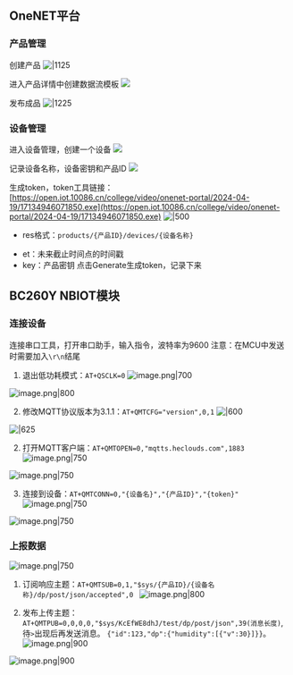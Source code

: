 ## OneNET平台

### 产品管理
创建产品
![|1125](https://cdn.jsdelivr.net/gh/xuezhaorong/Picgo//Source/fix-dir/picgo/picgo-clipboard-images/2025/02/25/17-46-13-f3e768387b2b17019ba4256bd1b9654a-20250225174612-4198c8.png)

 进入产品详情中创建数据流模板
![](https://cdn.jsdelivr.net/gh/xuezhaorong/Picgo//Source/fix-dir/picgo/picgo-clipboard-images/2025/02/25/17-53-10-2ff9f88934ae3eee5c8844fcf67276af-20250225175309-df772c.png)

发布成品
![|1225](https://cdn.jsdelivr.net/gh/xuezhaorong/Picgo//Source/fix-dir/picgo/picgo-clipboard-images/2025/02/25/17-54-46-b2277a4011060301546fb6199986a4a1-20250225175446-13f679.png)

### 设备管理
进入设备管理，创建一个设备
![](https://cdn.jsdelivr.net/gh/xuezhaorong/Picgo//Source/fix-dir/picgo/picgo-clipboard-images/2025/02/25/17-57-52-32225f43ebd5600c230730b9d36a96f4-20250225175751-9204f0.png)

记录设备名称，设备密钥和产品ID
![](https://cdn.jsdelivr.net/gh/xuezhaorong/Picgo//Source/fix-dir/picgo/picgo-clipboard-images/2025/02/25/17-59-07-6631a8b64c6aa6215b76ebd957d7e9d7-20250225175906-a223b3.png)

生成token，token工具链接：[https://open.iot.10086.cn/college/video/onenet-portal/2024-04-19/17134946071850.exe](https://open.iot.10086.cn/college/video/onenet-portal/2024-04-19/17134946071850.exe)
![|500](https://cdn.jsdelivr.net/gh/xuezhaorong/Picgo//Source/fix-dir/picgo/picgo-clipboard-images/2025/02/25/18-03-10-922a6d4d9b7a08a147b1ca219a1d4fed-20250225180309-81618c.png)

* res格式：`products/{产品ID}/devices/{设备名称}`
- et：未来截止时间点的时间戳
- key：产品密钥
点击Generate生成token，记录下来

## BC260Y NBIOT模块
### 连接设备
连接串口工具，打开串口助手，输入指令，波特率为9600
注意：在MCU中发送时需要加入`\r\n`结尾

1. 退出低功耗模式：`AT+QSCLK=0`
![image.png|700](https://cdn.jsdelivr.net/gh/xuezhaorong/Picgo//Source/fix-dir/picgo/picgo-clipboard-images/2025/02/26/11-55-06-d97272e8214603e0f32cd94649286dc2-20250226115505-41fecb.png)


![image.png|800](https://cdn.jsdelivr.net/gh/xuezhaorong/Picgo//Source/fix-dir/picgo/picgo-clipboard-images/2025/02/26/11-55-24-832f6548da1c7d575ce5936de74de3b7-20250226115523-42408e.png)

2. 修改MQTT协议版本为3.1.1：`AT+QMTCFG="version",0,1`
![|600](https://cdn.jsdelivr.net/gh/xuezhaorong/Picgo//Source/fix-dir/picgo/picgo-clipboard-images/2025/02/25/18-45-08-f39b3b2340c5fa60fd86d119fb5ea7f5-20250225184507-ffdf7b.png)

![|625](https://cdn.jsdelivr.net/gh/xuezhaorong/Picgo//Source/fix-dir/picgo/picgo-clipboard-images/2025/02/25/18-48-39-62e7e877cdfffc8cd0bd7f9951c79e3c-20250225184838-15a8a3.png)

2. 打开MQTT客户端：`AT+QMTOPEN=0,"mqtts.heclouds.com",1883` 
![image.png|750](https://cdn.jsdelivr.net/gh/xuezhaorong/Picgo//Source/fix-dir/picgo/picgo-clipboard-images/2025/02/25/19-09-09-2e268201ee645aca5d570c1d01233992-20250225190907-d8a2b9.png)


![image.png|750](https://cdn.jsdelivr.net/gh/xuezhaorong/Picgo//Source/fix-dir/picgo/picgo-clipboard-images/2025/02/25/19-09-52-a655934c3abf469c3a55ce7df225ba0c-20250225190952-d27274.png)

3.  连接到设备：`AT+QMTCONN=0,"{设备名}","{产品ID}","{token}"`
![image.png|750](https://cdn.jsdelivr.net/gh/xuezhaorong/Picgo//Source/fix-dir/picgo/picgo-clipboard-images/2025/02/25/19-11-47-72a0e96d245e51317b860d9b4da4ebde-20250225191146-52309e.png)

![image.png|750](https://cdn.jsdelivr.net/gh/xuezhaorong/Picgo//Source/fix-dir/picgo/picgo-clipboard-images/2025/02/25/19-12-30-1997ff666dd8fd76df8a8858da515ab4-20250225191230-781b06.png)

### 上报数据
![image.png|750](https://cdn.jsdelivr.net/gh/xuezhaorong/Picgo//Source/fix-dir/picgo/picgo-clipboard-images/2025/02/25/19-13-25-02c2b8e6cc5c40d18baf7c0846980256-20250225191325-9159a5.png)

1. 订阅响应主题：`AT+QMTSUB=0,1,"$sys/{产品ID}/{设备名称}/dp/post/json/accepted",0
`
![image.png|800](https://cdn.jsdelivr.net/gh/xuezhaorong/Picgo//Source/fix-dir/picgo/picgo-clipboard-images/2025/02/25/19-15-12-9ed57c75b5b61f52e4c3c11b63d224c9-20250225191512-4ad10a.png)

2. 发布上传主题：`AT+QMTPUB=0,0,0,0,"$sys/KcEfWE8dhJ/test/dp/post/json",39(消息长度)`,待`>`出现后再发送消息。
`{"id":123,"dp":{"humidity":[{"v":30}]}}`。
![image.png|900](https://cdn.jsdelivr.net/gh/xuezhaorong/Picgo//Source/fix-dir/picgo/picgo-clipboard-images/2025/02/25/19-19-40-786fed4d5b63a78c8122dc29f19594a0-20250225191940-807d54.png)


![image.png|900](https://cdn.jsdelivr.net/gh/xuezhaorong/Picgo//Source/fix-dir/picgo/picgo-clipboard-images/2025/02/25/19-20-07-5c0947727b41509ce45fbd222d12a844-20250225192006-48ddf3.png)
